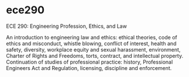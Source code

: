 # ece290
ECE 290: Engineering Profession, Ethics, and Law

An introduction to engineering law and ethics: ethical theories, code of ethics and misconduct, whistle blowing, conflict of interest, health and safety, diversity, workplace equity and sexual harassment, environment, Charter of Rights and Freedoms, torts, contract, and intellectual property. Continuation of studies of professional practice: history, Professional Engineers Act and Regulation, licensing, discipline and enforcement.
